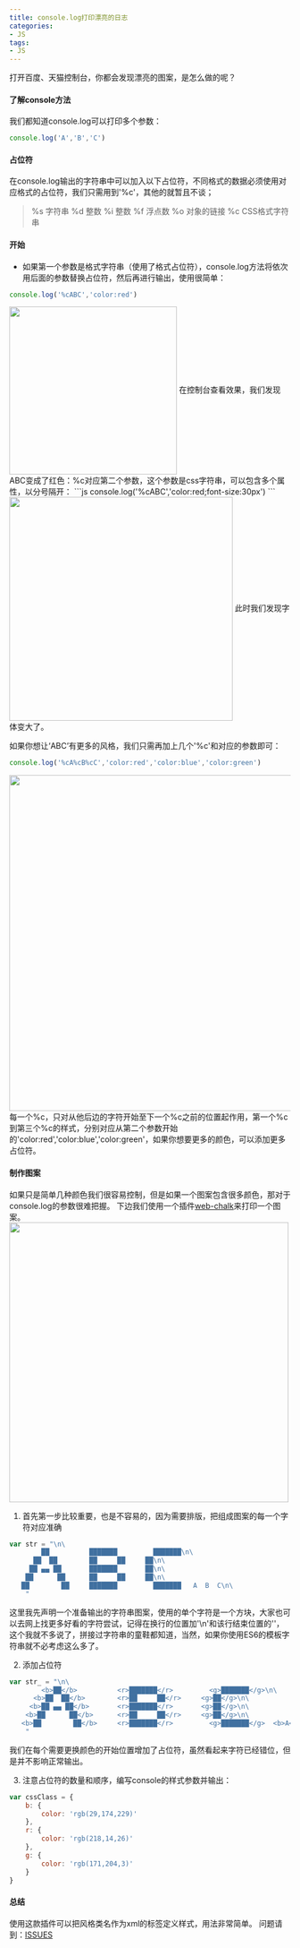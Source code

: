 ```yaml
---
title: console.log打印漂亮的日志
categories:
- JS
tags:
- JS
---
```

打开百度、天猫控制台，你都会发现漂亮的图案，是怎么做的呢？
<!--more-->
#### 了解console方法

我们都知道console.log可以打印多个参数：
```js
console.log('A','B','C')
```

#### 占位符
在console.log输出的字符串中可以加入以下占位符，不同格式的数据必须使用对应格式的占位符，我们只需用到'%c'，其他的就暂且不谈；
>%s 字符串
%d 整数
%i 整数
%f 浮点数
%o 对象的链接
%c CSS格式字符串

#### 开始
- 如果第一个参数是格式字符串（使用了格式占位符），console.log方法将依次用后面的参数替换占位符，然后再进行输出，使用很简单：
```js
console.log('%cABC','color:red')
```
<img src="https://wangzongxu.github.io/img-cache/console/console1.png" width="300" alt="" align="center"/>
在控制台查看效果，我们发现ABC变成了红色：%c对应第二个参数，这个参数是css字符串，可以包含多个属性，以分号隔开：
```js
console.log('%cABC','color:red;font-size:30px')
```
<img src="https://wangzongxu.github.io/img-cache/console/console2.png" width="400" alt="" align="center"/>
此时我们发现字体变大了。

如果你想让‘ABC’有更多的风格，我们只需再加上几个'%c'和对应的参数即可：
```js
console.log('%cA%cB%cC','color:red','color:blue','color:green')
```
<img src="https://wangzongxu.github.io/img-cache/console/console3.png" width="600" alt="" align="center"/>
每一个%c，只对从他后边的字符开始至下一个%c之前的位置起作用，第一个%c到第三个%c的样式，分别对应从第二个参数开始的'color:red','color:blue','color:green'，如果你想要更多的颜色，可以添加更多占位符。

#### 制作图案
如果只是简单几种颜色我们很容易控制，但是如果一个图案包含很多颜色，那对于console.log的参数很难把握。
下边我们使用一个插件[web-chalk](https://github.com/wangzongxu/web-chalk.git)来打印一个图案。
<img src="https://wangzongxu.github.io/img-cache/webchalk/webchalk.png" width="500" alt="" align="center"/>
1. 首先第一步比较重要，也是不容易的，因为需要排版，把组成图案的每一个字符对应准确

```js
var str = "\n\
        ██          ███████         ███████\n\
      ██  ██        ██     ██     ██\n\
     ██ ▄▄ ██       ███████       ██\n\
    ██      ██      ██     ██     ██\n\
   ██        ██     ███████         ███████   A  B  C\n\
    "
```

这里我先声明一个准备输出的字符串图案，使用的单个字符是一个方块，大家也可以去网上找更多好看的字符尝试，记得在换行的位置加'\n'和该行结束位置的'\'，这个我就不多说了，拼接过字符串的童鞋都知道，当然，如果你使用ES6的模板字符串就不必考虑这么多了。

2. 添加占位符

```js
var str_ = "\n\
        <b>██</b>          <r>███████</r>         <g>███████</g>\n\
      <b>██  ██</b>        <r>██     ██</r>     <g>██</g>\n\
     <b>██ ▄▄ ██</b>       <r>███████</r>       <g>██</g>\n\
    <b>██      ██</b>      <r>██     ██</r>     <g>██</g>\n\
   <b>██        ██</b>     <r>███████</r>         <g>███████</g>  <b>A</b> <r>B</r> <g>C</g>\n\
    "
```

我们在每个需要更换颜色的开始位置增加了占位符，虽然看起来字符已经错位，但是并不影响正常输出。

3. 注意占位符的数量和顺序，编写console的样式参数并输出：

```js
var cssClass = {
    b: {
        color: 'rgb(29,174,229)'
    },
    r: {
        color: 'rgb(218,14,26)'
    },
    g: {
        color: 'rgb(171,204,3)'
    }
}
```

#### 总结
使用这款插件可以把风格类名作为xml的标签定义样式，用法非常简单。
问题请到：[ISSUES](https://github.com/wangzongxu/web-chalk/issues)
